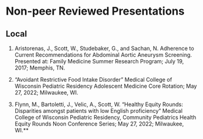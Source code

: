 # Non-peer Reviewed Presentations
## Local
1. Aristorenas, J., Scott, W., Studebaker, G., and Sachan, N. Adherence to Current Recommendations for Abdominal Aortic Aneurysm Screening. Presented at: Family Medicine Summer Research Program; July 19, 2017; Memphis, TN.
    
1. “Avoidant Restrictive Food Intake Disorder” Medical College of Wisconsin Pediatric Residency Adolescent Medicine Core Rotation; May 27, 2022; Milwaukee, WI.
  
1. Flynn, M., Bartoletti, J., Velic, A., Scott, W. “Healthy Equity Rounds: Disparities amongst patients with low English proficiency” Medical College of Wisconsin Pediatric Residency, Community Pediatrics Health Equity Rounds Noon Conference Series; May 27, 2022; Milwaukee, WI.**